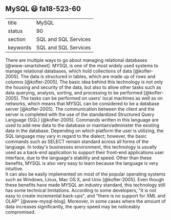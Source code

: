 ## MySQL :smiley: fa18-523-60


|          |                      |
| -------- | -------------------- |
| title    | MySQL                | 
| status   | 90                   |
| section  | SQL and SQL Services |
| keywords | SQL and SQL Services |



There are multiple ways to go about managing 
relational databases [@www-smartsheet]. MYSQL is one 
of the most widely used systems to manage relational 
databases, which hold collections of data [@kofler-2005]. 
The data is structured in tables, which are made up of 
rows and columns [@kofler-2005]. The basic idea behind 
this technology is not only the housing and security of the data, 
but also to allow other tasks such as data querying, analysis, 
sorting, and processing to be performed [@kofler-2005]. The 
tasks can be performed on users' local machines as well as 
on networks, which means that MYSQL can be considered to be 
a database server [@kofler-2005]. The communication between 
the client and the server is completed with the use of the 
standardized Structured Query Language (SQL) [@kofler-2005]. 
Commands written in this language are used to add new data to 
the database or maintain/administer the existing data in the 
database. Depending on which platform the user is utilizing, 
the SQL language may vary in regard to the dialect; however, 
the basic commands such as SELECT remain standard across all 
forms of the language. In today's businesses environment, this 
technology is usually used as a back-end application to support 
their front-end applications user interface, due to the language's
stability and speed. Other than these benefits, MYSQL is also 
very easy to learn because the language is very intuitive.  
It can also be easily implemented on most of the popular operating 
systems such as Windows, Linux, Mac OS X, and Unix [@kofler-2005].
Even though these benefits have made MYSQL an industry standard, 
this technology still has some technical limitations. According to some 
developers, "it is not easy to create incremental back-ups", and 
"there is no support for XML and OLAP" [@www-mysql-blog]. Moreover, in 
some cases where the amount of data increases significantly, 
the query speed may be noticeably compromised.  


